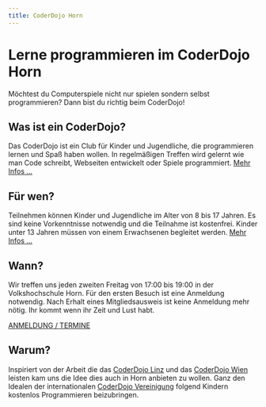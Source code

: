 ```yaml
---
title: CoderDojo Horn
---
```

# Lerne programmieren im CoderDojo Horn

Möchtest du Computerspiele nicht nur spielen sondern selbst programmieren? Dann bist du richtig beim CoderDojo!

## Was ist ein CoderDojo?

Das CoderDojo ist ein Club für Kinder und Jugendliche, die programmieren lernen und Spaß haben wollen. In regelmäßigen Treffen wird gelernt wie man Code schreibt, Webseiten entwickelt oder Spiele programmiert. [Mehr Infos ...](/kinder/)

## Für wen?

Teilnehmen können Kinder und Jugendliche im Alter von 8 bis 17 Jahren. Es sind keine Vorkenntnisse notwendig und die Teilnahme ist kostenfrei. Kinder unter 13 Jahren müssen von einem Erwachsenen begleitet werden. [Mehr Infos ...](/eltern/)

## Wann?

Wir treffen uns jeden zweiten Freitag von 17:00 bis 19:00 in der Volkshochschule Horn. Für den ersten Besuch ist eine Anmeldung notwendig. Nach Erhalt eines Mitgliedsausweis ist keine Anmeldung mehr nötig. Ihr kommt wenn ihr Zeit und Lust habt.

<div class="bottomlinks">
	<a href="/termine" class="btn2">ANMELDUNG / TERMINE</a>
</div>


## Warum?

Inspiriert von der Arbeit die das [CoderDojo Linz](http://coderdojo-linz.github.io) und das [CoderDojo Wien](http://wien.coderdojo.net) leisten kam uns die Idee dies auch in Horn anbieten zu wollen. Ganz den Idealen der internationalen [CoderDojo Vereinigung](https://coderdojo.com/) folgend Kindern kostenlos Programmieren beizubringen.
